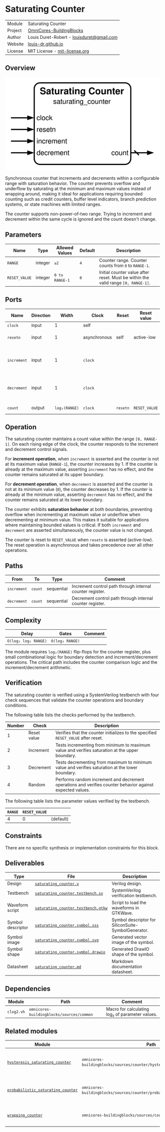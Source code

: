 # Saturating Counter

|         |                                                                                  |
| ------- | -------------------------------------------------------------------------------- |
| Module  | Saturating Counter                                                               |
| Project | [OmniCores-BuildingBlocks](https://github.com/Louis-DR/OmniCores-BuildingBlocks) |
| Author  | Louis Duret-Robert - [louisduret@gmail.com](mailto:louisduret@gmail.com)         |
| Website | [louis-dr.github.io](https://louis-dr.github.io)                                 |
| License | MIT License - [mit-license.org](https://mit-license.org)                         |

## Overview

![saturating_counter](saturating_counter.symbol.svg)

Synchronous counter that increments and decrements within a configurable range with saturation behavior. The counter prevents overflow and underflow by saturating at the minimum and maximum values instead of wrapping around, making it ideal for applications requiring bounded counting such as credit counters, buffer level indicators, branch prediction systems, or state machines with limited ranges.

The counter supports non-power-of-two range. Trying to increment and decrement within the same cycle is ignored and the count doesn't change.

## Parameters

| Name          | Type    | Allowed Values | Default | Description                                                                       |
| ------------- | ------- | -------------- | ------- | --------------------------------------------------------------------------------- |
| `RANGE`       | integer | `≥2`           | `4`     | Counter range. Counter counts from `0` to `RANGE-1`.                              |
| `RESET_VALUE` | integer | `0 to RANGE-1` | `0`     | Initial counter value after reset. Must be within the valid range `[0, RANGE-1]`. |

## Ports

| Name        | Direction | Width         | Clock        | Reset    | Reset value   | Description                                                          |
| ----------- | --------- | ------------- | ------------ | -------- | ------------- | -------------------------------------------------------------------- |
| `clock`     | input     | 1             | self         |          |               | Clock signal.                                                        |
| `resetn`    | input     | 1             | asynchronous | self     | active-low    | Asynchronous active-low reset.                                       |
| `increment` | input     | 1             | `clock`      |          |               | Increment control signal.<br/>`0`: idle.<br/>`1`: increment counter. |
| `decrement` | input     | 1             | `clock`      |          |               | Decrement control signal.<br/>`0`: idle.<br/>`1`: decrement counter. |
| `count`     | output    | `log₂(RANGE)` | `clock`      | `resetn` | `RESET_VALUE` | Current counter value.                                               |

## Operation

The saturating counter maintains a count value within the range `[0, RANGE-1]`. On each rising edge of the clock, the counter responds to the increment and decrement control signals.

For **increment operation**, when `increment` is asserted and the counter is not at its maximum value (`RANGE-1`), the counter increases by 1. If the counter is already at the maximum value, asserting `increment` has no effect, and the counter remains saturated at its upper boundary.

For **decrement operation**, when `decrement` is asserted and the counter is not at its minimum value (`0`), the counter decreases by 1. If the counter is already at the minimum value, asserting `decrement` has no effect, and the counter remains saturated at its lower boundary.

The counter exhibits **saturation behavior** at both boundaries, preventing overflow when incrementing at maximum value or underflow when decrementing at minimum value. This makes it suitable for applications where maintaining bounded values is critical. If both `increment` and `decrement` are asserted simultaneously, the counter value is not changed.

The counter is reset to `RESET_VALUE` when `resetn` is asserted (active-low). The reset operation is asynchronous and takes precedence over all other operations.

## Paths

| From        | To      | Type       | Comment                                                   |
| ----------- | ------- | ---------- | --------------------------------------------------------- |
| `increment` | `count` | sequential | Increment control path through internal counter register. |
| `decrement` | `count` | sequential | Decrement control path through internal counter register. |

## Complexity

| Delay                | Gates           | Comment |
| -------------------- | --------------- | ------- |
| `O(log₂ log₂ RANGE)` | `O(log₂ RANGE)` |         |

The module requires `log₂(RANGE)` flip-flops for the counter register, plus small combinational logic for boundary detection and increment/decrement operations. The critical path includes the counter comparison logic and the increment/decrement arithmetic.

## Verification

The saturating counter is verified using a SystemVerilog testbench with four check sequences that validate the counter operations and boundary conditions.

The following table lists the checks performed by the testbench.

| Number | Check       | Description                                                                                               |
| ------ | ----------- | --------------------------------------------------------------------------------------------------------- |
| 1      | Reset value | Verifies that the counter initializes to the specified `RESET_VALUE` after reset.                         |
| 2      | Increment   | Tests incrementing from minimum to maximum value and verifies saturation at the upper boundary.           |
| 3      | Decrement   | Tests decrementing from maximum to minimum value and verifies saturation at the lower boundary.           |
| 4      | Random      | Performs random increment and decrement operations and verifies counter behavior against expected values. |

The following table lists the parameter values verified by the testbench.

| `RANGE` | `RESET_VALUE` |           |
| ------- | ------------- | --------- |
| 4       | 0             | (default) |

## Constraints

There are no specific synthesis or implementation constraints for this block.

## Deliverables

| Type              | File                                                                     | Description                                         |
| ----------------- | ------------------------------------------------------------------------ | --------------------------------------------------- |
| Design            | [`saturating_counter.v`](saturating_counter.v)                           | Verilog design.                                     |
| Testbench         | [`saturating_counter.testbench.sv`](saturating_counter.testbench.sv)     | SystemVerilog verification testbench.               |
| Waveform script   | [`saturating_counter.testbench.gtkw`](saturating_counter.testbench.gtkw) | Script to load the waveforms in GTKWave.            |
| Symbol descriptor | [`saturating_counter.symbol.sss`](saturating_counter.symbol.sss)         | Symbol descriptor for SiliconSuite-SymbolGenerator. |
| Symbol image      | [`saturating_counter.symbol.svg`](saturating_counter.symbol.svg)         | Generated vector image of the symbol.               |
| Symbol shape      | [`saturating_counter.symbol.drawio`](saturating_counter.symbol.drawio)   | Generated DrawIO shape of the symbol.               |
| Datasheet         | [`saturating_counter.md`](saturating_counter.md)                         | Markdown documentation datasheet.                   |

## Dependencies

| Module     | Path                                      | Comment                                         |
| ---------- | ----------------------------------------- | ----------------------------------------------- |
| `clog2.vh` | `omnicores-buildingblocks/sources/common` | Macro for calculating log₂ of parameter values. |

## Related modules

| Module                                                                                                        | Path                                                                        | Comment                                                 |
| ------------------------------------------------------------------------------------------------------------- | --------------------------------------------------------------------------- | ------------------------------------------------------- |
| [`hysteresis_saturating_counter`](../hysteresis_saturating_counter/hysteresis_saturating_counter.md)          | `omnicores-buildingblocks/sources/counter/hysteresis_saturating_counter`    | Saturating counter variant with hysteresis behavior.    |
| [`probabilistic_saturating_counter`](../probabilistic_saturating_counter/probabilistic_saturating_counter.md) | `omnicores-buildingblocks/sources/counter/probabilistic_saturating_counter` | Saturating counter variant with probabilistic behavior. |
| [`wrapping_counter`](../wrapping_counter/wrapping_counter.md)                                                 | `omnicores-buildingblocks/sources/counter/wrapping_counter`                 | Counter variant with wrapping behavior.                 |
